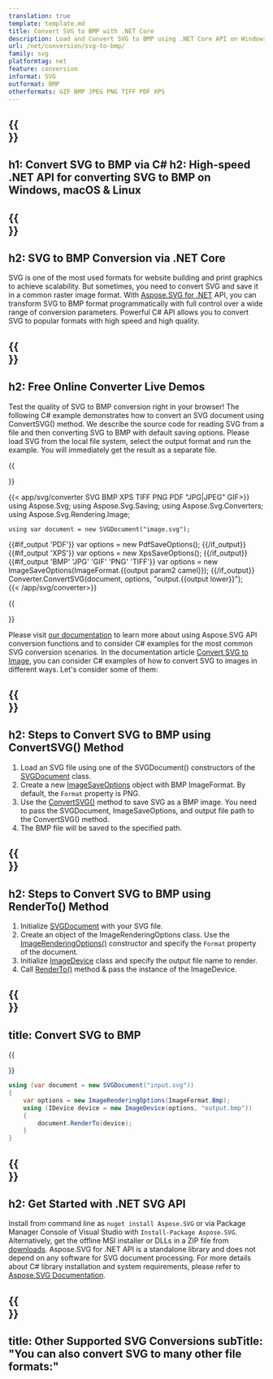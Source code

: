 ```yaml
---
translation: true
template: template.md
title: Convert SVG to BMP with .NET Core 
description: Load and Convert SVG to BMP using .NET Core API on Windows, macOS & Linux
url: /net/conversion/svg-to-bmp/
family: svg
platformtag: net
feature: conversion
informat: SVG
outformat: BMP
otherformats: GIF BMP JPEG PNG TIFF PDF XPS 
---
```


{{<section banner>}}
---
h1: Convert SVG to BMP via C#
h2: High-speed .NET API for converting SVG to BMP on Windows, macOS & Linux
---

{{<section overview>}}
---
h2: SVG to BMP Conversion via .NET Core
---

SVG is one of the most used formats for website building and print graphics to achieve scalability. But sometimes, you need to convert SVG and save it in a common raster image format. With [Aspose.SVG for .NET](https://products.aspose.com/svg/net/) API, you can transform SVG to BMP format programmatically with full control over a wide range of conversion parameters. Powerful C# API allows you to convert  SVG to popular formats with high speed and high quality.


{{<section demos>}}
---
h2: Free Online Converter Live Demos
---

Test the quality of SVG to BMP conversion right in your browser! The following C# example demonstrates how to convert an SVG document using ConvertSVG() method. We describe the source code for reading SVG from a file and then converting SVG to BMP with default saving options. Please load SVG from the local file system, select the output format and run the example. You will immediately get the result as a separate file.

{{<section app-pluging>}}

{{< app/svg/converter SVG BMP XPS TIFF PNG PDF "JPG|JPEG" GIF>}}
using Aspose.Svg;
using Aspose.Svg.Saving;
using Aspose.Svg.Converters;
using Aspose.Svg.Rendering.Image;

    using var document = new SVGDocument("image.svg");
{{#if_output 'PDF'}}
    var options = new PdfSaveOptions();
{{/if_output}}
{{#if_output 'XPS'}}
    var options = new XpsSaveOptions();
{{/if_output}}
{{#if_output 'BMP' 'JPG' 'GIF' 'PNG' 'TIFF'}}
    var options = new ImageSaveOptions(ImageFormat.{{output param2 camel}});
{{/if_output}}
    Converter.ConvertSVG(document, options, "output.{{output lower}}");   
{{< /app/svg/converter>}} 

{{<section documentation>}}

Please visit <a href="https://docs.aspose.com/svg/net/how-to-work-with-aspose-svg-api/converting/" target="_blank">our documentation</a> to learn more about using Aspose.SVG API conversion functions and to consider C# examples for the most common SVG conversion scenarios. In the documentation article <a href="https://docs.aspose.com/svg/net/how-to-work-with-aspose-svg-api/convert-svg-to-image/" target="_blank">Convert SVG to Image</a>, you can consider C# examples of how to convert SVG to images in different ways. Let's consider some of them: 

{{<section steps1>}}
---
h2: Steps to Convert SVG to BMP using ConvertSVG() Method
---

1.  Load an SVG file using one of the SVGDocument() constructors of the [SVGDocument](https://apireference.aspose.com/svg/net/aspose.svg/svgdocument) class.
1.  Create a new  [ImageSaveOptions](https://apireference.aspose.com/svg/net/aspose.svg.saving/imagesaveoptions) object with BMP ImageFormat. By default, the `Format` property is PNG.
1.  Use the [ConvertSVG()](https://apireference.aspose.com/svg/net/aspose.svg.converters/converter/convertsvg/) method to save SVG as a BMP image. You need to pass the SVGDocument, ImageSaveOptions, and output file path to the ConvertSVG() method.
1.  The BMP file will be saved to the specified path.

{{<section steps2>}}
---
h2: Steps to Convert SVG to BMP using RenderTo() Method
---

1. Initialize [SVGDocument](https://apireference.aspose.com/svg/net/aspose.svg/svgdocument) with your SVG file.
1. Create an object of the ImageRenderingOptions class. Use the [ImageRenderingOptions()](https://apireference.aspose.com/svg/net/aspose.svg.rendering.image/imagerenderingoptions/constructors/1) constructor and specify the `Format` property of the document.
1. Initialize [ImageDevice](https://apireference.aspose.com/svg/net/aspose.svg.rendering.image/imagedevice) class and specify the output file name to render. 
1. Call [RenderTo()](https://apireference.aspose.com/svg/net/aspose.svg/svgdocument/methods/renderto) method & pass the instance of the ImageDevice.

{{<section code-text>}}
---
title: Convert SVG to BMP
---

{{<section code-snippet>}}

```cs
using (var document = new SVGDocument("input.svg"))
{
	var options = new ImageRenderingOptions(ImageFormat.Bmp);
	using (IDevice device = new ImageDevice(options, "output.bmp"))
	{
		document.RenderTo(device);                    
	}
}
```

{{<section get-started>}}
---
h2: Get Started with .NET SVG API
---

Install from command line as ```nuget install Aspose.SVG``` or via Package Manager Console of Visual Studio with ```Install-Package Aspose.SVG```.
Alternatively, get the offline MSI installer or DLLs in a ZIP file from [downloads](https://downloads.aspose.com/svg/net). Aspose.SVG for .NET API is a standalone library and does not depend on any software for SVG document processing.
 For more details about C# library installation and system requirements, please refer to [Aspose.SVG Documentation](https://docs.aspose.com/svg/net/getting-started/).

{{<section other-conversions>}}
---
title: Other Supported SVG Conversions
subTitle: "You can also convert SVG to many other file formats:"
---